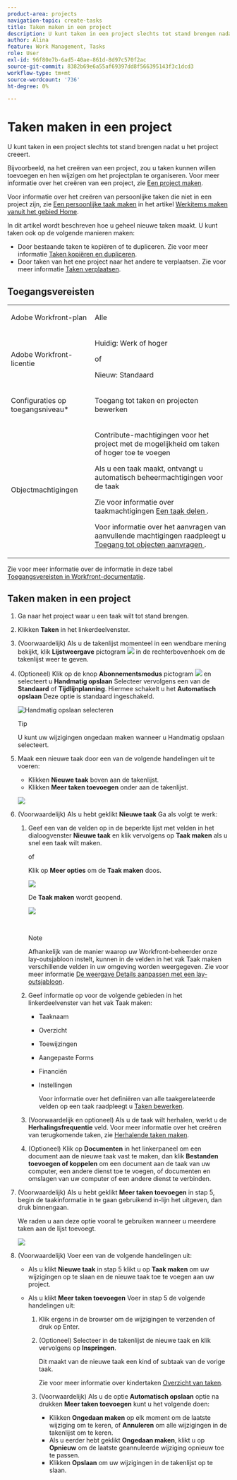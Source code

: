 ```yaml
---
product-area: projects
navigation-topic: create-tasks
title: Taken maken in een project
description: U kunt taken in een project slechts tot stand brengen nadat u het project creeerde.
author: Alina
feature: Work Management, Tasks
role: User
exl-id: 96f80e7b-6ad5-40ae-861d-8d97c570f2ac
source-git-commit: 8382b69e6a55af69397dd8f566395143f3c1dcd3
workflow-type: tm+mt
source-wordcount: '736'
ht-degree: 0%

---
```


# Taken maken in een project

<!-- Audited: 1/2024 -->

U kunt taken in een project slechts tot stand brengen nadat u het project creeert.

Bijvoorbeeld, na het creëren van een project, zou u taken kunnen willen toevoegen en hen wijzigen om het projectplan te organiseren. Voor meer informatie over het creëren van een project, zie [Een project maken](../../../manage-work/projects/create-projects/create-project.md).

Voor informatie over het creëren van persoonlijke taken die niet in een project zijn, zie [Een persoonlijke taak maken](../../../workfront-basics/using-home/using-the-home-area/create-work-items-in-home.md#create-a-personal-task) in het artikel [Werkitems maken vanuit het gebied Home](../../../workfront-basics/using-home/using-the-home-area/create-work-items-in-home.md).

In dit artikel wordt beschreven hoe u geheel nieuwe taken maakt. U kunt taken ook op de volgende manieren maken:

* Door bestaande taken te kopiëren of te dupliceren. Zie voor meer informatie [Taken kopiëren en dupliceren](../../../manage-work/tasks/manage-tasks/copy-and-duplicate-tasks.md).
* Door taken van het ene project naar het andere te verplaatsen. Zie voor meer informatie [Taken verplaatsen](../../../manage-work/tasks/manage-tasks/move-tasks.md).

## Toegangsvereisten

<table style="table-layout:auto"> 
 <col> 
 <col> 
 <tbody> 
  <tr> 
   <td role="rowheader">Adobe Workfront-plan</td> 
   <td> <p>Alle</p> </td> 
  </tr> 
  <tr> 
   <td role="rowheader"> <p role="rowheader">Adobe Workfront-licentie</p> </td> 
   <td><p>Huidig: Werk of hoger</p> 
   of
   <p>Nieuw: Standaard</p> </td> 
  </tr> 
  <tr> 
   <td role="rowheader">Configuraties op toegangsniveau*</td> 
   <td> <p>Toegang tot taken en projecten bewerken</p></td> 
  </tr> 
  <tr> 
   <td role="rowheader">Objectmachtigingen</td> 
   <td> <p>Contribute-machtigingen voor het project met de mogelijkheid om taken of hoger toe te voegen</p> <p>Als u een taak maakt, ontvangt u automatisch beheermachtigingen voor de taak</p> <p> Zie voor informatie over taakmachtigingen <a href="../../../workfront-basics/grant-and-request-access-to-objects/share-a-task.md" class="MCXref xref">Een taak delen </a>. </p> <p>Voor informatie over het aanvragen van aanvullende machtigingen raadpleegt u <a href="../../../workfront-basics/grant-and-request-access-to-objects/request-access.md" class="MCXref xref">Toegang tot objecten aanvragen </a>.</p> </td> 
  </tr> 
 </tbody> 
</table>

Zie voor meer informatie over de informatie in deze tabel [Toegangsvereisten in Workfront-documentatie](/help/quicksilver/administration-and-setup/add-users/access-levels-and-object-permissions/access-level-requirements-in-documentation.md).

## Taken maken in een project

1. Ga naar het project waar u een taak wilt tot stand brengen.
1. Klikken **Taken** in het linkerdeelvenster.
1. (Voorwaardelijk) Als u de takenlijst momenteel in een wendbare mening bekijkt, klik **Lijstweergave** pictogram ![](assets/list-view-in-agile-view-for-tasks.png) in de rechterbovenhoek om de takenlijst weer te geven.
1. (Optioneel) Klik op de knop **Abonnementsmodus** pictogram ![](assets/nwe-plan-mode-icon-task-list.png) en selecteert u **Handmatig opslaan** Selecteer vervolgens een van de **Standaard** of **Tijdlijnplanning**. Hiermee schakelt u het **Automatisch opslaan** Deze optie is standaard ingeschakeld.

   ![Handmatig opslaan selecteren](assets/manual-save-option.png)

   >[!TIP]
   >
   >U kunt uw wijzigingen ongedaan maken wanneer u Handmatig opslaan selecteert.

1. Maak een nieuwe taak door een van de volgende handelingen uit te voeren:

   * Klikken **Nieuwe taak** boven aan de takenlijst.
   * Klikken **Meer taken toevoegen** onder aan de takenlijst.

   ![](assets/qs-new-task-or-add-task-buttons-in-list-highlighted-350x242.png)

1. (Voorwaardelijk) Als u hebt geklikt **Nieuwe taak** Ga als volgt te werk:

   1. Geef een van de velden op in de beperkte lijst met velden in het dialoogvenster **Nieuwe taak** en klik vervolgens op **Taak maken** als u snel een taak wilt maken.

      of

      Klik op **Meer opties** om de **Taak maken** doos.

      ![](assets/nwe-create-task-small-screen-350x272.png)

      De **Taak maken** wordt geopend.

      ![](assets/create-task-larger-box-nwe-350x244.png)

       

      >[!NOTE]
      >
      >Afhankelijk van de manier waarop uw Workfront-beheerder onze lay-outsjabloon instelt, kunnen in de velden in het vak Taak maken verschillende velden in uw omgeving worden weergegeven. Zie voor meer informatie [De weergave Details aanpassen met een lay-outsjabloon](../../../administration-and-setup/customize-workfront/use-layout-templates/customize-details-view-layout-template.md).

   1. Geef informatie op voor de volgende gebieden in het linkerdeelvenster van het vak Taak maken:

      * Taaknaam
      * Overzicht
      * Toewijzingen
      * Aangepaste Forms
      * Financiën
      * Instellingen

        Voor informatie over het definiëren van alle taakgerelateerde velden op een taak raadpleegt u [Taken bewerken](../../../manage-work/tasks/manage-tasks/edit-tasks.md).

   1. (Voorwaardelijk en optioneel) Als u de taak wilt herhalen, werkt u de **Herhalingsfrequentie** veld. Voor meer informatie over het creëren van terugkomende taken, zie [Herhalende taken maken](../../../manage-work/tasks/create-tasks/create-recurring-tasks.md).
   1. (Optioneel) Klik op **Documenten** in het linkerpaneel om een document aan de nieuwe taak vast te maken, dan klik **Bestanden toevoegen of koppelen** om een document aan de taak van uw computer, een andere dienst toe te voegen, of documenten en omslagen van uw computer of een andere dienst te verbinden.

1. (Voorwaardelijk) Als u hebt geklikt **Meer taken toevoegen** in stap 5, begin de taakinformatie in te gaan gebruikend in-lijn het uitgeven, dan druk binnengaan.

   <!--
   <p data-mc-conditions="QuicksilverOrClassic.Draft mode">(NOTE: ensure this stays accurate)</p>
   -->

   We raden u aan deze optie vooral te gebruiken wanneer u meerdere taken aan de lijst toevoegt.

   ![](assets/ctp4-350x26.png)

1. (Voorwaardelijk) Voer een van de volgende handelingen uit:

   * Als u klikt **Nieuwe taak** in stap 5 klikt u op **Taak maken** om uw wijzigingen op te slaan en de nieuwe taak toe te voegen aan uw project.

     <!--   
     <p data-mc-conditions="QuicksilverOrClassic.Draft mode">(NOTE: is this step still right?)</p>   
     -->

   * Als u klikt **Meer taken toevoegen** Voer in stap 5 de volgende handelingen uit:

     <!--   
     <p data-mc-conditions="QuicksilverOrClassic.Draft mode">(NOTE: is this step still right?) </p>   
     -->

      1. Klik ergens in de browser om de wijzigingen te verzenden of druk op Enter.
      1. (Optioneel) Selecteer in de takenlijst de nieuwe taak en klik vervolgens op **Inspringen**.

         Dit maakt van de nieuwe taak een kind of subtaak van de vorige taak.

         Zie voor meer informatie over kindertaken [Overzicht van taken](../../../manage-work/tasks/task-information/tasks-overview.md).

      1. (Voorwaardelijk) Als u de optie **Automatisch opslaan** optie na drukken **Meer taken toevoegen** kunt u het volgende doen:

         * Klikken **Ongedaan maken** op elk moment om de laatste wijziging om te keren, of **Annuleren** om alle wijzigingen in de takenlijst om te keren.
         * Als u eerder hebt geklikt **Ongedaan maken**, klikt u op **Opnieuw** om de laatste geannuleerde wijziging opnieuw toe te passen.
         * Klikken **Opslaan** om uw wijzigingen in de takenlijst op te slaan.
